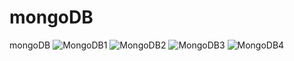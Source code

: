 # mongoDB
 mongoDB
![MongoDB1](https://user-images.githubusercontent.com/50010735/76826059-dbad3e80-685e-11ea-9d4b-5187194c094b.jpeg)
![MongoDB2](https://user-images.githubusercontent.com/50010735/76826064-de0f9880-685e-11ea-892b-4f80154dccd5.jpeg)
![MongoDB3](https://user-images.githubusercontent.com/50010735/76826070-e071f280-685e-11ea-8dc7-1df4bd8d95fc.jpeg)
![MongoDB4](https://user-images.githubusercontent.com/50010735/76826072-e23bb600-685e-11ea-918d-0547fe6de20c.jpeg)
